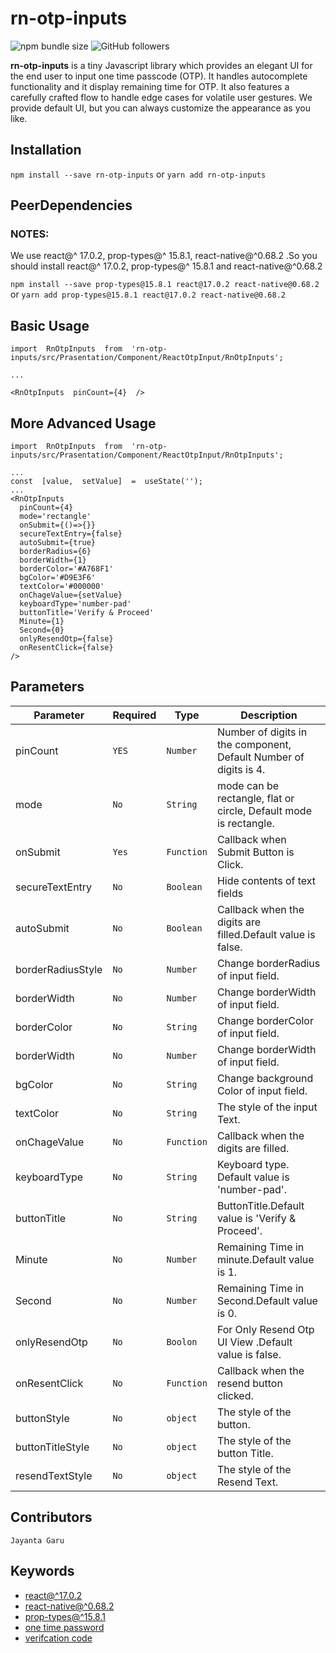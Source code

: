 # rn-otp-inputs

<img alt="npm bundle size" src="https://img.shields.io/bundlephobia/min/rn-otp-inputs">
<img alt="GitHub followers" src="https://img.shields.io/github/followers/jayanta-hub?style=social">

**rn-otp-inputs** is a tiny Javascript library which provides an elegant UI for the end user to input one time passcode (OTP). It handles autocomplete functionality and it display remaining time for OTP. It also features a carefully crafted flow to handle edge cases for volatile user gestures. We provide default UI, but you can always customize the appearance as you like.

## Installation

`npm install --save rn-otp-inputs` or `yarn add rn-otp-inputs`

## PeerDependencies

### NOTES:

We use react@^ 17.0.2, prop-types@^ 15.8.1, react-native@^0.68.2 .So you should install react@^ 17.0.2, prop-types@^ 15.8.1 and react-native@^0.68.2

`npm install --save prop-types@15.8.1 react@17.0.2 react-native@0.68.2` or `yarn add prop-types@15.8.1 react@17.0.2 react-native@0.68.2`

## Basic Usage

```
import  RnOtpInputs  from  'rn-otp-inputs/src/Prasentation/Component/ReactOtpInput/RnOtpInputs';

...

<RnOtpInputs  pinCount={4}  />
```

## More Advanced Usage

```
import  RnOtpInputs  from  'rn-otp-inputs/src/Prasentation/Component/ReactOtpInput/RnOtpInputs';

...
const  [value,  setValue]  =  useState('');
...
<RnOtpInputs
  pinCount={4}
  mode='rectangle'
  onSubmit={()=>{}}
  secureTextEntry={false}
  autoSubmit={true}
  borderRadius={6}
  borderWidth={1}
  borderColor='#A768F1'
  bgColor='#D9E3F6'
  textColor='#000000'
  onChageValue={setValue}
  keyboardType='number-pad'
  buttonTitle='Verify & Proceed'
  Minute={1}
  Second={0}
  onlyResendOtp={false}
  onResentClick={false}
/>
```

## Parameters

| Parameter         | Required | Type       | Description                                                       |
| ----------------- | -------- | ---------- | ----------------------------------------------------------------- |
| pinCount          | `YES`    | `Number`   | Number of digits in the component, Default Number of digits is 4. |
| mode              | `No`     | `String`   | mode can be rectangle, flat or circle, Default mode is rectangle. |
| onSubmit          | `Yes`    | `Function` | Callback when Submit Button is Click.                             |
| secureTextEntry   | `No`     | `Boolean`  | Hide contents of text fields                                      |
| autoSubmit        | `No`     | `Boolean`  | Callback when the digits are filled.Default value is false.       |
| borderRadiusStyle | `No`     | `Number`   | Change borderRadius of input field.                               |
| borderWidth       | `No`     | `Number`   | Change borderWidth of input field.                                |
| borderColor       | `No`     | `String`   | Change borderColor of input field.                                |
| borderWidth       | `No`     | `Number`   | Change borderWidth of input field.                                |
| bgColor           | `No`     | `String`   | Change background Color of input field.                           |
| textColor         | `No`     | `String`   | The style of the input Text.                                      |
| onChageValue      | `No`     | `Function` | Callback when the digits are filled.                              |
| keyboardType      | `No`     | `String`   | Keyboard type. Default value is 'number-pad'.                     |
| buttonTitle       | `No`     | `String`   | ButtonTitle.Default value is 'Verify & Proceed'.                  |
| Minute            | `No`     | `Number`   | Remaining Time in minute.Default value is 1.                      |
| Second            | `No`     | `Number`   | Remaining Time in Second.Default value is 0.                      |
| onlyResendOtp     | `No`     | `Boolon`   | For Only Resend Otp UI View .Default value is false.              |
| onResentClick     | `No`     | `Function` | Callback when the resend button clicked.                          |
| buttonStyle       | `No`     | `object`   | The style of the button.                                          |
| buttonTitleStyle  | `No`     | `object`   | The style of the button Title.                                    |
| resendTextStyle   | `No`     | `object`   | The style of the Resend Text.                                     |

## Contributors

`Jayanta Garu`

## Keywords

- [react@^17.0.2](https://www.npmjs.com/search?q=keywords:react-native)
- [react-native@^0.68.2](https://www.npmjs.com/search?q=keywords:react-native)
- [prop-types@^15.8.1](https://www.npmjs.com/package/prop-types)
- [one time password](https://www.npmjs.com/search?q=keywords:one%20time%20password)
- [verifcation code](https://www.npmjs.com/search?q=keywords:verifcation%20code)

